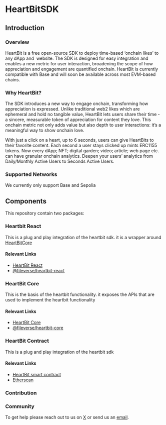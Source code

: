 # HeartBitSDK

## Introduction

### Overview
HeartBit is a free open-source SDK to deploy time-based ‘onchain likes’ to any dApp and  website. The SDK is designed for easy integration and enables a new metric for user interaction, broadening the scope of how appreciation and engagement are quantified onchain. HeartBit is currently compatible with Base and will soon be available across most EVM-based chains.

### Why HeartBit? 

The SDK introduces a new way to engage onchain, transforming how appreciation is expressed. Unlike traditional web2 likes which are ephemeral and hold no tangible value, HeartBit lets users share their time - a sincere, measurable token of appreciation for content they love. This onchain metric not only adds value but also depth to user interactions: it’s a meaningful way to show onchain love.

With just a click on a heart, up to 6 seconds, users can give HeartBits to their favorite content. Each second a user stays clicked up mints ERC1155 tokens. Now every dApp; NFT; digital garden; video; article; web page etc. can have granular onchain analytics. Deepen your users’ analytics from Daily/Monthly Active Users to Seconds Active Users. 


### Supported Networks
We currently only support Base and Sepolia



## Components

This repository contain two packages:

### Heartbit React
This is a plug and play integration of the heartbit sdk. it is a wrapper around [HeartBitCore]((https://github.com/fileverse/HeartBitSDK/tree/main/packages/heartbit-core))

#### Relevant Links
- [HeartBit React](https://github.com/fileverse/HeartBitSDK/tree/main/packages/heartbit-react)
- [@fileverse/heartbit-react](https://www.npmjs.com/package/@fileverse/heartbit-react)




### HeartBit Core
This is the basis of the heartbit functionality. it exposes the APIs that are used to implement the heartbit functionality 
#### Relevant Links
- [HeartBit Core](https://github.com/fileverse/HeartBitSDK/tree/main/packages/heartbit-core)
- [@fileverse/heartbit-core](https://www.npmjs.com/package/@fileverse/heartbit-core)


### HeartBit Contract
This is a plug and play integration of the heartbit sdk

#### Relevant Links
- [HeartBit smart contract](https://github.com/fileverse/HeartBitSDK/tree/main/packages/heartbit-core)
- [Etherscan](https://github.com/fileverse/HeartBitSDK/tree/main/packages/heartbit-core)


### Contribution


### Community
To get help please reach out to us on [X](https://x.com/fileverse) or send us an [email](https://hello@fileverse.io/).
